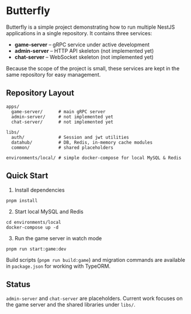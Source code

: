 <!DOCTYPE html>
<html lang="en">
<body>

<h1>Butterfly</h1>
<p>
  Butterfly is a simple project demonstrating how to run multiple NestJS
  applications in a single repository. It contains three services:
</p>

<ul>
  <li><strong>game-server</strong> – gRPC service under active development</li>
  <li><strong>admin-server</strong> – HTTP API skeleton (not implemented yet)</li>
  <li><strong>chat-server</strong> – WebSocket skeleton (not implemented yet)</li>
</ul>

<p>
  Because the scope of the project is small, these services are kept in the same
  repository for easy management. 
</p>

<h2>Repository Layout</h2>
<pre><code>apps/
  game-server/      # main gRPC server
  admin-server/     # not implemented yet
  chat-server/      # not implemented yet
</code></pre>
<pre><code>libs/
  auth/             # Session and jwt utilities
  datahub/          # DB, Redis, in-memory cache modules
  common/           # shared placeholders
</code></pre>
<pre><code>environments/local/ # simple docker-compose for local MySQL & Redis
</code></pre>

<h2>Quick Start</h2>
<ol>
  <li>Install dependencies</li>
</ol>
<pre><code>pnpm install
</code></pre>

<ol start="2">
  <li>Start local MySQL and Redis</li>
</ol>
<pre><code>cd environments/local
docker-compose up -d
</code></pre>

<ol start="3">
  <li>Run the game server in watch mode</li>
</ol>
<pre><code>pnpm run start:game:dev
</code></pre>

<p>
  Build scripts (<code>pnpm run build:game</code>) and migration commands are available in
  <code>package.json</code> for working with TypeORM.
</p>

<h2>Status</h2>
<p>
  <code>admin-server</code> and <code>chat-server</code> are placeholders. Current work focuses on the
  game server and the shared libraries under <code>libs/</code>.
</p>

</body>
</html>
